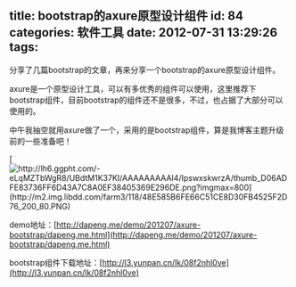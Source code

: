 title: bootstrap的axure原型设计组件
id: 84
categories: 软件工具
date: 2012-07-31 13:29:26
tags:
---

分享了几篇bootstrap的文章，再来分享一个bootstrap的axure原型设计组件。

axure是一个原型设计工具，可以有多优秀的组件可以使用，这里推荐下bootstrap组件，目前bootstrap的组件还不是很多，不过，也占据了大部分可以使用的。

中午我抽空就用axure做了一个，采用的是bootstrap组件，算是我博客主题升级前的一些准备吧！

[![http://lh6.ggpht.com/-eLqMZTbWgR8/UBdtM1K37KI/AAAAAAAAAI4/IpswxskwrzA/thumb_D06ADFE83736FF6D43A7C8A0EF38405369E296DE.png?imgmax=800](http://m2.img.libdd.com/farm3/118/48E585B6FE66C51CE8D30FB4525F2D76_200_80.PNG)</img>](http://lh6.ggpht.com/-eLqMZTbWgR8/UBdtM1K37KI/AAAAAAAAAI4/IpswxskwrzA/thumb_D06ADFE83736FF6D43A7C8A0EF38405369E296DE.png?imgmax=800)

demo地址：[http://dapeng.me/demo/201207/axure-bootstrap/dapeng.me.html](http://dapeng.me/demo/201207/axure-bootstrap/dapeng.me.html)

bootstrap组件下载地址：[http://l3.yunpan.cn/lk/08f2nhl0ve](http://l3.yunpan.cn/lk/08f2nhl0ve)
